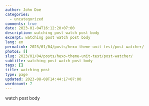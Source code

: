 ```yaml
---
author: John Doe
categories:
  - uncategorized
comments: true
date: 2023-01-04T16:12:20+07:00
description: watching post watch post body
excerpt: watching post watch post body
lang: en
permalink: 2023/01/04/posts/hexo-theme-unit-test/post-watcher/
photos: []
slug: 2023/01/04/posts/hexo-theme-unit-test/post-watcher/
subtitle: watching post watch post body
tags: []
title: watching post
type: page
updated: 2023-08-08T14:44:17+07:00
wordcount: 7
---
```


watch post body